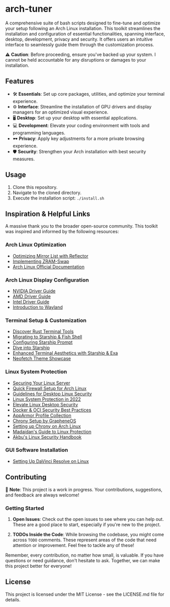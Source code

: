 # arch-tuner

A comprehensive suite of bash scripts designed to fine-tune and optimize your setup following an Arch Linux installation. This toolkit streamlines the installation and configuration of essential functionalities, spanning interface, desktop, development, privacy and security. It offers users an intuitive interface to seamlessly guide them through the customization process.

⚠️ **Caution**: Before proceeding, ensure you've backed up your system. I cannot be held accountable for any disruptions or damages to your installation.

## Features

- 🛠 **Essentials**: Set up core packages, utilities, and optimize your terminal experience.
- ⚙️ **Interface**: Streamline the installation of GPU drivers and display managers for an optimized visual experience.
- 🖥 **Desktop**: Set up your desktop with essential applications.
- 💻 **Development**: Elevate your coding environment with tools and programming languages.
- 🕶 **Privacy**: Apply key adjustments for a more private browsing experience.
- 🛡 **Security**: Strengthen your Arch installation with best security measures.

## Usage

1. Clone this repository.
2. Navigate to the cloned directory.
3. Execute the installation script: `./install.sh`

## Inspiration & Helpful Links

A massive thank you to the broader open-source community. This toolkit was inspired and informed by the following resources:

### Arch Linux Optimization

- [Optimizing Mirror List with Reflector](https://ostechnix.com/retrieve-latest-mirror-list-using-reflector-arch-linux/)
- [Implementing ZRAM-Swap](https://www.dwarmstrong.org/zram-swap/)
- [Arch Linux Official Documentation](https://wiki.archlinux.org/)

### Arch Linux Display Configuration

- [NVIDIA Driver Guide](https://wiki.archlinux.org/title/NVIDIA)
- [AMD Driver Guide](https://wiki.archlinux.org/title/AMDGPU)
- [Intel Driver Guide](https://wiki.archlinux.org/title/Intel_graphics)
- [Introduction to Wayland](https://www.fosskers.ca/en/blog/wayland)

### Terminal Setup & Customization

- [Discover Rust Terminal Tools](https://deepu.tech/rust-terminal-tools-linux-mac-windows-fish-zsh/)
- [Migrating to Starship & Fish Shell](https://www.joshfinnie.com/blog/moving-from-oh-my-zsh-to-starship-and-fish-shell/)
- [Configuring Starship Prompt](https://starship.rs/config/#prompt)
- [Dive into Starship](https://mvolkmann.github.io/blog/starship/)
- [Enhanced Terminal Aesthetics with Starship & Exa](https://fadeevab.com/my-configs-for-fancy-looking-terminal-starship-exa/)
- [Neofetch Theme Showcase](https://github.com/chick2d/neofetch-themes/blob/main/normal/acenoster.conf)

### Linux System Protection

- [Securing Your Linux Server](https://github.com/imthenachoman/How-To-Secure-A-Linux-Server#why-secure-your-server)
- [Quick Firewall Setup for Arch Linux](https://skybert.net/linux/set-up-a-firewall-in-2-minutes-on-arch-linux/)
- [Guidelines for Desktop Linux Security](https://privsec.dev/posts/linux/desktop-linux-hardening/)
- [Linux System Protection in 2022](https://blog.privacyguides.org/2022/04/22/linux-system-hardening/)
- [Elevate Linux Desktop Security](https://the-empire.systems/a-more-secure-linux-desktop)
- [Docker & OCI Security Best Practices](https://privsec.dev/posts/linux/docker-and-oci-hardening/)
- [AppArmor Profile Collection](https://github.com/krathalan/apparmor-profiles)
- [Chrony Setup by GrapheneOS](https://github.com/GrapheneOS/infrastructure/blob/main/chrony.conf)
- [Setting up Chrony on Arch Linux](https://dokuwiki.tachtler.net/doku.php?id=tachtler:chrony_archlinux)
- [Madaidan's Guide to Linux Protection](https://madaidans-insecurities.github.io/guides/linux-hardening.html#choosing-the-right-distro)
- [Akbu's Linux Security Handbook](https://akbu.medium.com/linux-hardening-guide-9acab386d047)

### GUI Software Installation

- [Setting Up DaVinci Resolve on Linux](https://www.techhut.tv/how-to-install-davinci-resolve-in-linux-ubuntu-arch-and-fedora/)

## Contributing

🚧 **Note**: This project is a work in progress. Your contributions, suggestions, and feedback are always welcome!

### Getting Started

1. **Open Issues**: Check out the open issues to see where you can help out. These are a good place to start, especially if you're new to the project.

2. **TODOs Inside the Code**: While browsing the codebase, you might come across `TODO` comments. These represent areas of the code that need attention or improvement. Feel free to tackle any of these!

Remember, every contribution, no matter how small, is valuable. If you have questions or need guidance, don't hesitate to ask. Together, we can make this project better for everyone!

## License

This project is licensed under the MIT License - see the LICENSE.md file for details.
